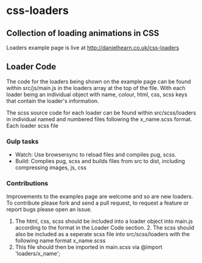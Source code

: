 # css-loaders
## Collection of loading animations in CSS

Loaders example page is live at http://danielhearn.co.uk/css-loaders

## Loader Code

The code for the loaders being shown on the example page can be found within src/js/main.js in the loaders array at the top of the file. With each loader being an individual object with name, colour, html, css, scss keys that contain the loader's information. 

The scss source code for each loader can be found within src/scss/loaders in individual named and numbered files following the x_name.scss format. Each loader scss file

### Gulp tasks
- Watch: Use browsersync to reload files and compiles pug, scss.
- Build: Complies pug, scss and builds files from src to dist, including compressing images, js, css

### Contributions

Improvements to the examples page are welcome and so are new loaders.
To contribute please fork and send a pull request, to request a feature or report bugs please open an issue.

1. The html, css, scss should be included into a loader object into main.js according to the format in the Loader Code section. 2. The scss should also be included as a seperate scss file into src/scss/loaders with the following name format x_name.scss
3. This file should then be imported in main.scss via @import 'loaders/x_name';
